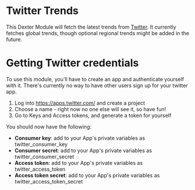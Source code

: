 # Twitter Trends 

This Dexter Module will fetch the latest trends from [Twitter](https://dev.twitter.com/rest/reference/get/trends/place).
It currently fetches global trends, though optional regional trends might be added in the future.

# Getting Twitter credentials

To use this module, you'll have to create an app and authenticate yourself with it.  There's currently no way to have other
users sign up for your twitter app.

1. Log into https://apps.twitter.com/ and create a project
1. Choose a name - right now no one else will see it, so have fun! 
1. Go to Keys and Access tokens, and generate a token for yourself

You should now have the following:
* **Consumer key**: add to your App's private variables as twitter_consumer_key
* **Consumer secret**: add to your App's private variables as twitter_consumer_secret
* **Access token**: add to your App's private variables as twitter_access_token
* **Access token secret**: add to your App's private variables as twitter_access_token_secret
